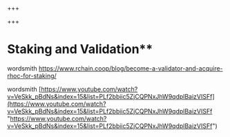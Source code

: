 +++

+++
# Staking and Validation**

wordsmith https://www.rchain.coop/blog/become-a-validator-and-acquire-rhoc-for-staking/

wordsmith [https://www.youtube.com/watch?v=VeSkk_pBdNs&index=15&list=PLf2bbiic5ZjCQPNxJhW9qdplBaizVISFf](https://www.youtube.com/watch?v=VeSkk_pBdNs&index=15&list=PLf2bbiic5ZjCQPNxJhW9qdplBaizVISFf "https://www.youtube.com/watch?v=VeSkk_pBdNs&index=15&list=PLf2bbiic5ZjCQPNxJhW9qdplBaizVISFf")
